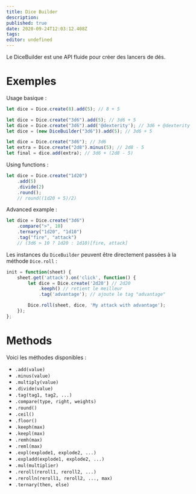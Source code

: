 ```yaml
---
title: Dice Builder
description: 
published: true
date: 2020-09-24T12:03:12.408Z
tags: 
editor: undefined
---
```


Le DiceBuilder est une API fluide pour créer des lancers de dés.

# Exemples

Usage basique : 
```javascript
let dice = Dice.create(8).add(5); // 8 + 5
```

```javascript
let dice = Dice.create("3d6").add(5); // 3d6 + 5
let dice = Dice.create("3d6").add('@dexterity'); // 3d6 + @dexterity
let dice = (new DiceBuilder("3d6")).add(5); // 3d6 + 5
```

```javascript
let dice = Dice.create("3d6"); // 3d6
let extra = Dice.create("2d8").minus(5); // 2d8 - 5
let final = dice.add(extra); // 3d6 + (2d8 - 5)
```

Using functions : 
```javascript
let dice = Dice.create("1d20")
    .add(5)
    .divide(2)
    .round();
    // round((1d20 + 5)/2)
```

Advanced example :
```javascript
let dice = Dice.create("3d6")
    .compare(">", 10)
    .ternary("1d20", "1d10")
    .tag("fire", "attack")
    // (3d6 > 10 ? 1d20 : 1d10)[fire, attack]
```

Les instances du `DiceBuilder` peuvent être directement passées à la méthode `Dice.roll` :
```javascript
init = function(sheet) {
    sheet.get('attack').on('click', function() {
        let dice = Dice.create('2d20') // 2d20
            .keeph() // retient le meilleur
            .tag('advantage'); // ajoute le tag "advantage"

        Dice.roll(sheet, dice, 'My attack with advantage');
    });
};
```

# Methods

Voici les méthodes disponibles :

* `.add(value)`
* `.minus(value)`
* `.multiply(value)`
* `.divide(value)`
* `.tag(tag1, tag2, ...)`
* `.compare(type, right, weights)`
* `.round()`
* `.ceil()`
* `.floor()`
* `.keeph(max)`
* `.keepl(max)`
* `.remh(max)`
* `.reml(max)`
* `.expl(explode1, explode2, ...)`
* `.expladd(explode1, explode2, ...)`
* `.mul(multiplier)`
* `.reroll(reroll1, reroll2, ...)`
* `.rerolln(reroll1, reroll2, ..., max)`
* `.ternary(then, else)`